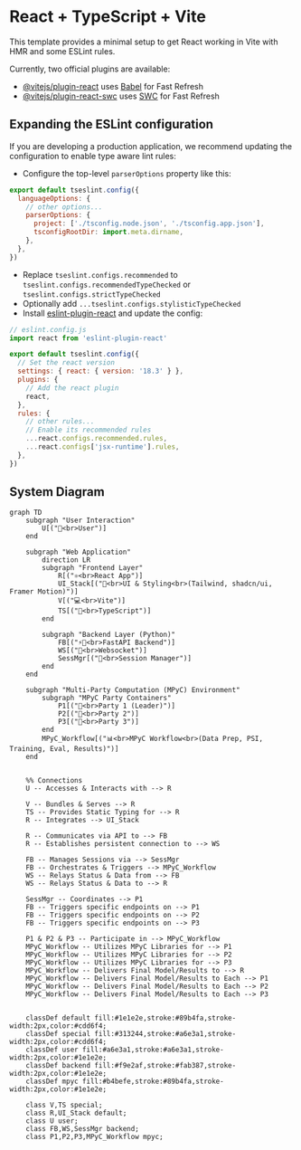# React + TypeScript + Vite

This template provides a minimal setup to get React working in Vite with HMR and some ESLint rules.

Currently, two official plugins are available:

- [@vitejs/plugin-react](https://github.com/vitejs/vite-plugin-react/blob/main/packages/plugin-react/README.md) uses [Babel](https://babeljs.io/) for Fast Refresh
- [@vitejs/plugin-react-swc](https://github.com/vitejs/vite-plugin-react-swc) uses [SWC](https://swc.rs/) for Fast Refresh

## Expanding the ESLint configuration

If you are developing a production application, we recommend updating the configuration to enable type aware lint rules:

- Configure the top-level `parserOptions` property like this:

```js
export default tseslint.config({
  languageOptions: {
    // other options...
    parserOptions: {
      project: ['./tsconfig.node.json', './tsconfig.app.json'],
      tsconfigRootDir: import.meta.dirname,
    },
  },
})
```

- Replace `tseslint.configs.recommended` to `tseslint.configs.recommendedTypeChecked` or `tseslint.configs.strictTypeChecked`
- Optionally add `...tseslint.configs.stylisticTypeChecked`
- Install [eslint-plugin-react](https://github.com/jsx-eslint/eslint-plugin-react) and update the config:

```js
// eslint.config.js
import react from 'eslint-plugin-react'

export default tseslint.config({
  // Set the react version
  settings: { react: { version: '18.3' } },
  plugins: {
    // Add the react plugin
    react,
  },
  rules: {
    // other rules...
    // Enable its recommended rules
    ...react.configs.recommended.rules,
    ...react.configs['jsx-runtime'].rules,
  },
})
```

## System Diagram
```mermaid
graph TD
    subgraph "User Interaction"
        U[("👤<br>User")]
    end

    subgraph "Web Application"
        direction LR
        subgraph "Frontend Layer"
            R[("⚛️<br>React App")]
            UI_Stack[("🎨<br>UI & Styling<br>(Tailwind, shadcn/ui, Framer Motion)")]
            V[("💻<br>Vite")]
            TS[("📜<br>TypeScript")]
        end

        subgraph "Backend Layer (Python)"
            FB[("⚡🐍<br>FastAPI Backend")]
            WS[("🔌<br>Websocket")]
            SessMgr[("🔑<br>Session Manager")]
        end
    end

    subgraph "Multi-Party Computation (MPyC) Environment"
        subgraph "MPyC Party Containers"
            P1[("🐳<br>Party 1 (Leader)")]
            P2[("🐳<br>Party 2")]
            P3[("🐳<br>Party 3")]
        end
        MPyC_Workflow[("📊<br>MPyC Workflow<br>(Data Prep, PSI, Training, Eval, Results)")]
    end


    %% Connections
    U -- Accesses & Interacts with --> R

    V -- Bundles & Serves --> R
    TS -- Provides Static Typing for --> R
    R -- Integrates --> UI_Stack

    R -- Communicates via API to --> FB
    R -- Establishes persistent connection to --> WS

    FB -- Manages Sessions via --> SessMgr
    FB -- Orchestrates & Triggers --> MPyC_Workflow
    WS -- Relays Status & Data from --> FB
    WS -- Relays Status & Data to --> R

    SessMgr -- Coordinates --> P1
    FB -- Triggers specific endpoints on --> P1
    FB -- Triggers specific endpoints on --> P2
    FB -- Triggers specific endpoints on --> P3

    P1 & P2 & P3 -- Participate in --> MPyC_Workflow
    MPyC_Workflow -- Utilizes MPyC Libraries for --> P1
    MPyC_Workflow -- Utilizes MPyC Libraries for --> P2
    MPyC_Workflow -- Utilizes MPyC Libraries for --> P3
    MPyC_Workflow -- Delivers Final Model/Results to --> R
    MPyC_Workflow -- Delivers Final Model/Results to Each --> P1
    MPyC_Workflow -- Delivers Final Model/Results to Each --> P2
    MPyC_Workflow -- Delivers Final Model/Results to Each --> P3


    classDef default fill:#1e1e2e,stroke:#89b4fa,stroke-width:2px,color:#cdd6f4;
    classDef special fill:#313244,stroke:#a6e3a1,stroke-width:2px,color:#cdd6f4;
    classDef user fill:#a6e3a1,stroke:#a6e3a1,stroke-width:2px,color:#1e1e2e;
    classDef backend fill:#f9e2af,stroke:#fab387,stroke-width:2px,color:#1e1e2e;
    classDef mpyc fill:#b4befe,stroke:#89b4fa,stroke-width:2px,color:#1e1e2e;

    class V,TS special;
    class R,UI_Stack default;
    class U user;
    class FB,WS,SessMgr backend;
    class P1,P2,P3,MPyC_Workflow mpyc;
```